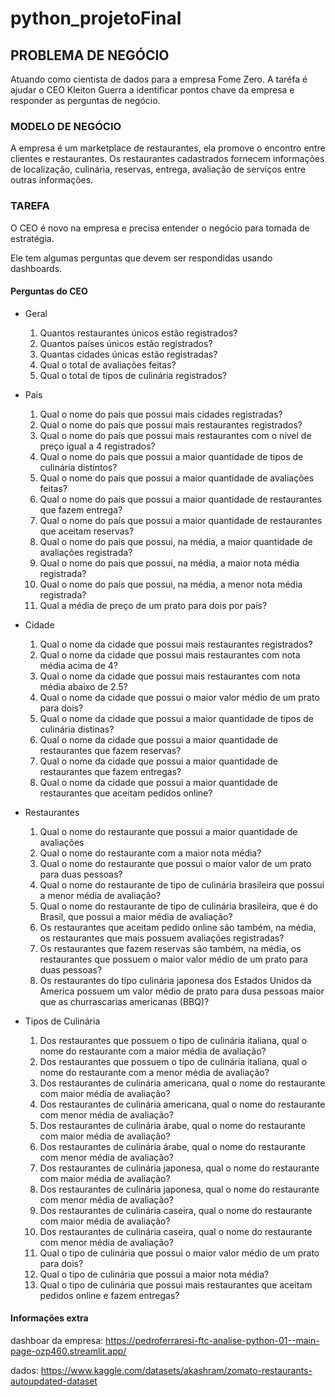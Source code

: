 # python_projetoFinal




## PROBLEMA DE NEGÓCIO

Atuando como cientista de dados para a empresa Fome Zero. A taréfa é ajudar o CEO Kleiton Guerra a identificar pontos chave da empresa e responder as perguntas de negócio.


### MODELO DE NEGÓCIO

A empresa é um marketplace de restaurantes, ela promove o encontro entre clientes e restaurantes.
Os restaurantes cadastrados fornecem informações de localização, culinária, reservas, entrega, avaliação de serviços entre outras informações.

### TAREFA

O CEO é novo na empresa e precisa entender o negócio para tomada de estratégia. 

Ele tem algumas perguntas que devem ser respondidas usando dashboards.


#### Perguntas do CEO
* Geral
    1. Quantos restaurantes únicos estão registrados?
    2. Quantos países únicos estão registrados?
    3. Quantas cidades únicas estão registradas?
    4. Qual o total de avaliações feitas?
    5. Qual o total de tipos de culinária registrados?

* País
    1. Qual o nome do país que possui mais cidades registradas?
    2. Qual o nome do país que possui mais restaurantes registrados?
    3. Qual o nome do país que possui mais restaurantes com o nível de preço igual a 4 registrados?
    4. Qual o nome do país que possui a maior quantidade de tipos de culinária distintos?
    5. Qual o nome do país que possui a maior quantidade de avaliações feitas?
    6. Qual o nome do país que possui a maior quantidade de restaurantes que fazem entrega?
    7. Qual o nome do país que possui a maior quantidade de restaurantes que aceitam reservas?
    8. Qual o nome do país que possui, na média, a maior quantidade de avaliações registrada?
    9. Qual o nome do país que possui, na média, a maior nota média registrada?
    10. Qual o nome do país que possui, na média, a menor nota média registrada?
    11. Qual a média de preço de um prato para dois por país?

* Cidade
    1. Qual o nome da cidade que possui mais restaurantes registrados?
    2. Qual o nome da cidade que possui mais restaurantes com nota média acima de 4?
    3. Qual o nome da cidade que possui mais restaurantes com nota média abaixo de 2.5?
    4. Qual o nome da cidade que possui o maior valor médio de um prato para dois?
    5. Qual o nome da cidade que possui a maior quantidade de tipos de culinária distinas?
    6. Qual o nome da cidade que possui a maior quantidade de restaurantes que fazem reservas?
    7. Qual o nome da cidade que possui a maior quantidade de restaurantes que fazem entregas?
    8. Qual o nome da cidade que possui a maior quantidade de restaurantes que aceitam pedidos online?

* Restaurantes
    1. Qual o nome do restaurante que possui a maior quantidade de avaliações
    2. Qual o nome do restaurante com a maior nota média?
    3. Qual o nome do restaurante que possui o maior valor de um prato para duas pessoas?
    4. Qual o nome do restaurante de tipo de culinária brasileira que possui a menor média de avaliação?
    5. Qual o nome do restaurante de tipo de culinária brasileira, que é do Brasil, que possui a maior média de avaliação?
    6. Os restaurantes que aceitam pedido online são também, na média, os restaurantes que mais possuem avaliações registradas?
    7. Os restaurantes que fazem reservas são também, na média, os restaurantes que possuem o maior valor médio de um prato para duas pessoas?
    8. Os restaurantes do tipo culinária japonesa dos Estados Unidos da America possuem um valor médio de prato para dusa pessoas maior que as churrascarias americanas (BBQ)?

* Tipos de Culinária
    1. Dos restaurantes que possuem o tipo de culinária italiana, qual o nome do restaurante com a maior média de avaliação?
    2. Dos restaurantes que possuem o tipo de culinária italiana, qual o nome do restaurante com a menor média de avaliação?
    3. Dos restaurantes de culinária americana, qual o nome do restaurante com maior média de avaliação?
    4. Dos restaurantes de culinária americana, qual o nome do restaurante com menor média de avaliação?
    5. Dos restaurantes de culinária árabe, qual o nome do restaurante com maior média de avaliação?
    6. Dos restaurantes de culinária árabe, qual o nome do restaurante com menor média de avaliação?
    7. Dos restaurantes de culinária japonesa, qual o nome do restaurante com maior média de avaliação?
    8. Dos restaurantes de culinária japonesa, qual o nome do restaurante com menor média de avaliação?
    9. Dos restaurantes de culinária caseira, qual o nome do restaurante com maior média de avaliação?
    10. Dos restaurantes de culinária caseira, qual o nome do restaurante com menor média de avaliação?
    11. Qual o tipo de culinária que possui o maior valor médio de um prato para dois?
    12. Qual o tipo de culinária que possui a maior nota média?
    13. Qual o tipo de culinária que possui mais restaurantes que aceitam pedidos online e fazem entregas?

#### Informações extra 

dashboar da empresa:
https://pedroferraresi-ftc-analise-python-01--main-page-ozp460.streamlit.app/

dados:
https://www.kaggle.com/datasets/akashram/zomato-restaurants-autoupdated-dataset
